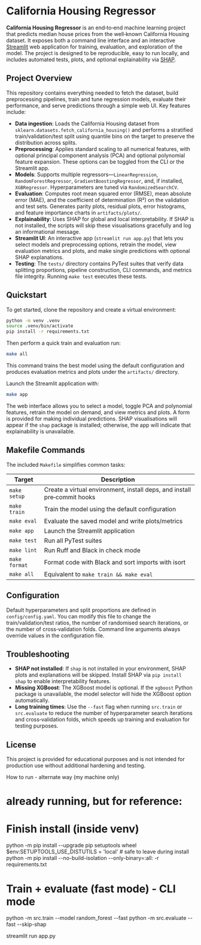 # California Housing Regressor

**California Housing Regressor** is an end‑to‑end machine learning project that predicts median house prices from the well‑known California Housing dataset.  It exposes both a command line interface and an interactive [Streamlit](https://streamlit.io/) web application for training, evaluation, and exploration of the model.  The project is designed to be reproducible, easy to run locally, and includes automated tests, plots, and optional explainability via [SHAP](https://github.com/shap/shap).

## Project Overview

This repository contains everything needed to fetch the dataset, build preprocessing pipelines, train and tune regression models, evaluate their performance, and serve predictions through a simple web UI.  Key features include:

- **Data ingestion**: Loads the California Housing dataset from `sklearn.datasets.fetch_california_housing()` and performs a stratified train/validation/test split using quantile bins on the target to preserve the distribution across splits.
- **Preprocessing**: Applies standard scaling to all numerical features, with optional principal component analysis (PCA) and optional polynomial feature expansion.  These options can be toggled from the CLI or the Streamlit app.
- **Models**: Supports multiple regressors—`LinearRegression`, `RandomForestRegressor`, `GradientBoostingRegressor`, and, if installed, `XGBRegressor`.  Hyperparameters are tuned via `RandomizedSearchCV`.
- **Evaluation**: Computes root mean squared error (RMSE), mean absolute error (MAE), and the coefficient of determination (R²) on the validation and test sets.  Generates parity plots, residual plots, error histograms, and feature importance charts in `artifacts/plots/`.
- **Explainability**: Uses SHAP for global and local interpretability.  If SHAP is not installed, the scripts will skip these visualisations gracefully and log an informational message.
- **Streamlit UI**: An interactive app (`streamlit run app.py`) that lets you select models and preprocessing options, retrain the model, view evaluation metrics and plots, and make single predictions with optional SHAP explanations.
- **Testing**: The `tests/` directory contains PyTest suites that verify data splitting proportions, pipeline construction, CLI commands, and metrics file integrity.  Running `make test` executes these tests.

## Quickstart

To get started, clone the repository and create a virtual environment:

```bash
python -m venv .venv
source .venv/bin/activate
pip install -r requirements.txt
```

Then perform a quick train and evaluation run:

```bash
make all
```

This command trains the best model using the default configuration and produces evaluation metrics and plots under the `artifacts/` directory.

Launch the Streamlit application with:

```bash
make app
```

The web interface allows you to select a model, toggle PCA and polynomial features, retrain the model on demand, and view metrics and plots.  A form is provided for making individual predictions.  SHAP visualisations will appear if the `shap` package is installed; otherwise, the app will indicate that explainability is unavailable.

## Makefile Commands

The included `Makefile` simplifies common tasks:

| Target        | Description                                      |
|-------------- |--------------------------------------------------|
| `make setup`  | Create a virtual environment, install deps, and install pre‑commit hooks |
| `make train`  | Train the model using the default configuration |
| `make eval`   | Evaluate the saved model and write plots/metrics |
| `make app`    | Launch the Streamlit application               |
| `make test`   | Run all PyTest suites                          |
| `make lint`   | Run Ruff and Black in check mode               |
| `make format` | Format code with Black and sort imports with isort |
| `make all`    | Equivalent to `make train && make eval`         |

## Configuration

Default hyperparameters and split proportions are defined in `config/config.yaml`.  You can modify this file to change the train/validation/test ratios, the number of randomised search iterations, or the number of cross‑validation folds.  Command line arguments always override values in the configuration file.

## Troubleshooting

- **SHAP not installed**: If `shap` is not installed in your environment, SHAP plots and explanations will be skipped.  Install SHAP via `pip install shap` to enable interpretability features.
- **Missing XGBoost**: The XGBoost model is optional.  If the `xgboost` Python package is unavailable, the model selector will hide the XGBoost option automatically.
- **Long training times**: Use the `--fast` flag when running `src.train` or `src.evaluate` to reduce the number of hyperparameter search iterations and cross‑validation folds, which speeds up training and evaluation for testing purposes.

## License

This project is provided for educational purposes and is not intended for production use without additional hardening and testing.


How to run - alternate way (my machine only)
# already running, but for reference:

# Finish install (inside venv)
python -m pip install --upgrade pip setuptools wheel
$env:SETUPTOOLS_USE_DISTUTILS = 'local'   # safe to leave during install
python -m pip install --no-build-isolation --only-binary=:all: -r requirements.txt

# Train + evaluate (fast mode) - CLI mode
python -m src.train --model random_forest --fast
python -m src.evaluate --fast --skip-shap

streamlit run app.py